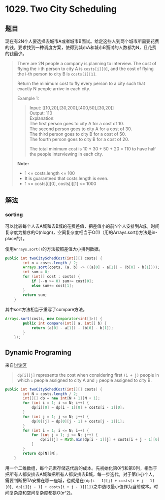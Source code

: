 # 1029. Two City Scheduling

## 题目

现在有2N个人要选择去城市A或者城市B面试。给定这些人到两个城市所需要花费的钱，要求找到一种调度方案，使得到城市A和城市B面试的人数都为N，且花费的钱最少。

>There are 2N people a company is planning to interview. The cost of flying the i-th person to city A is `costs[i][0]`, and the cost of flying the i-th person to city B is `costs[i][1]`.
>
>Return the minimum cost to fly every person to a city such that exactly N people arrive in each city.
>
>Example 1:
>
>>Input: [[10,20],[30,200],[400,50],[30,20]]  
>>Output: 110  
>>Explanation:  
>>The first person goes to city A for a cost of 10.  
>>The second person goes to city A for a cost of 30.  
>>The third person goes to city B for a cost of 50.  
>>The fourth person goes to city B for a cost of 20.  
>>
>>The total minimum cost is 10 + 30 + 50 + 20 = 110 to have half the people interviewing in each city.
>
>**Note:**
>
> - 1 <= costs.length <= 100
> - It is guaranteed that costs.length is even.
> - 1 <= costs[i][0], costs[i][1] <= 1000

## 解法

### sorting

可以比较每个人去A城和去B城的花费差值，把差值小的前N个人安排到A城。时间复杂度为排序的O(nlogn)，空间复杂度相当于O(1)（用的Arrays.sort()方法是in-place的）。

使用`Arrays.sort()`的方法按照差值大小排列数据。

```java
public int twoCitySchedCost(int[][] costs) {
        int n = costs.length / 2;
        Arrays.sort(costs, (a, b) -> ((a[0] - a[1]) - (b[0] - b[1])));
        int sum = 0;
        for (int[] cost : costs) {
            if (--n >= 0) sum+= cost[0];
            else sum+= cost[1];
        }
        return sum;
    }
```

其中sort方法相当于重写了compare方法。

```java
Arrays.sort(costs, new Comparator<int[]>() {
        public int compare(int[] a, int[] b) {
            return (a[0] - a[1]) - (b[0] - b[1]);
        }
    });
```

## Dynamic Programing

来自[讨论区](https://leetcode.com/problems/two-city-scheduling/discuss/278731/Java-DP-Easy-to-Understand)

>`dp[i][j]` represents the cost when considering first `(i + j)` people in which `i` people assigned to city A and `j` people assigned to city B.

```java
public int twoCitySchedCost(int[][] costs) {
        int N = costs.length / 2;
        int[][] dp = new int[N + 1][N + 1];
        for (int i = 1; i <= N; i++) {
            dp[i][0] = dp[i - 1][0] + costs[i - 1][0];
        }
        for (int j = 1; j <= N; j++) {
            dp[0][j] = dp[0][j - 1] + costs[j - 1][1];
        }
        for (int i = 1; i <= N; i++) {
            for (int j = 1; j <= N; j++) {
                dp[i][j] = Math.min(dp[i - 1][j] + costs[i + j - 1][0], dp[i][j - 1] + costs[i + j - 1][1]);
            }
        }
        return dp[N][N];
    }
```

用一个二维数组，每个元素存储迭代后的成本。先初始化第0行和第0列，相当于把所有人都安排去A城和把所有人都安排去B城。每一步迭代，对于第(i+j)个人，需要判断把TA安排在哪一座城，也就是在`(dp[i - 1][j] + costs[i + j - 1][0], dp[i][j - 1] + costs[i + j - 1][1])`之中选取最小值作为当前成本。时间复杂度和空间复杂度都是O(n^2)。
